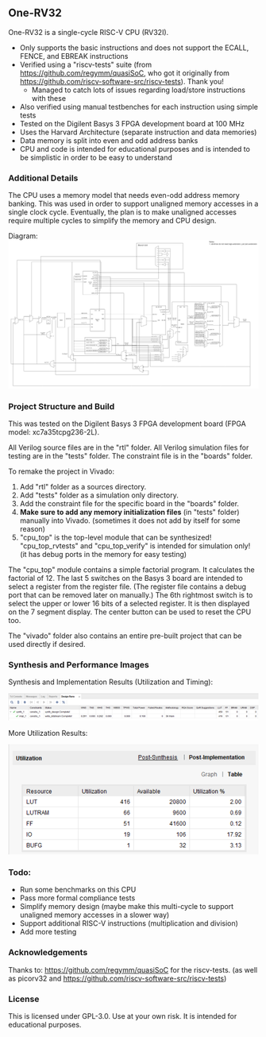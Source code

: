 ## One-RV32
One-RV32 is a single-cycle RISC-V CPU (RV32I).
 - Only supports the basic instructions and does not support the ECALL, FENCE, and EBREAK instructions
 - Verified using a "riscv-tests" suite (from https://github.com/regymm/quasiSoC, who got it originally from https://github.com/riscv-software-src/riscv-tests). Thank you! 
	 - Managed to catch lots of issues regarding load/store instructions with these
 - Also verified using manual testbenches for each instruction using simple tests
 - Tested on the Digilent Basys 3 FPGA development board at 100 MHz
 - Uses the Harvard Architecture (separate instruction and data memories)
 - Data memory is split into even and odd address banks
 - CPU and code is intended for educational purposes and is intended to be simplistic in order to be easy to understand

### Additional Details
The CPU uses a memory model that needs even-odd address memory banking. This was used in order to support unaligned memory accesses in a single clock cycle. Eventually, the plan is to make unaligned accesses require multiple cycles to simplify the memory and CPU design.

Diagram:
![CPU Diagram](./docs/cpu_basic_diagram.png)

### Project Structure and Build
This was tested on the Digilent Basys 3 FPGA development board (FPGA model: xc7a35tcpg236-2L).

All Verilog source files are in the "rtl" folder.
All Verilog simulation files for testing are in the "tests" folder.
The constraint file is in the "boards" folder.

To remake the project in Vivado:

 1. Add "rtl" folder as a sources directory.
 2. Add "tests" folder as a simulation only directory.
 3. Add the constraint file for the specific board in the "boards" folder.
 4. **Make sure to add any memory initialization files** (in "tests" folder) manually into Vivado. (sometimes it does not add by itself for some reason)
 5. "cpu_top" is the top-level module that can be synthesized! "cpu_top_rvtests" and "cpu_top_verify" is intended for simulation only! (it has debug ports in the memory for easy testing)

The "cpu_top" module contains a simple factorial program. It calculates the factorial of 12. The last 5 switches on the Basys 3 board are intended to select a register from the register file. (The register file contains a debug port that can be removed later on manually.) The 6th rightmost switch is to select the upper or lower 16 bits of a selected register. It is then displayed on the 7 segment display. The center button can be used to reset the CPU too.

The "vivado" folder also contains an entire pre-built project that can be used directly if desired.

### Synthesis and Performance Images

Synthesis and Implementation Results (Utilization and Timing):

![Synthesis and Implementation Results](./docs/synthesis_and_implementation_results.png)

More Utilization Results:

![Utilization](./docs/utilization.png)

### Todo:
 - Run some benchmarks on this CPU
 - Pass more formal compliance tests
 - Simplify memory design (maybe make this multi-cycle to support unaligned memory accesses in a slower way)
 - Support additional RISC-V instructions (multiplication and division)
 - Add more testing

### Acknowledgements
Thanks to:
https://github.com/regymm/quasiSoC for the riscv-tests. (as well as picorv32 and https://github.com/riscv-software-src/riscv-tests)

### License

This is licensed under GPL-3.0. Use at your own risk. It is intended for educational purposes.
 